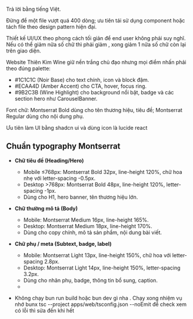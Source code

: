 Trả lời bằng tiếng Việt.

Đừng để một file vượt quá 400 dòng; ưu tiên tái sử dụng component hoặc tách file theo design pattern hiện đại.

Thiết kế UI/UX theo phong cách tối giản để end user không phải suy nghĩ. Nếu có thể giảm nữa số chữ thì phải giảm , xong giảm 1 nữa số chữ còn lại trên giao diện.

Website Thiên Kim Wine giữ nền trắng chủ đạo nhưng mọi điểm nhấn phải theo đúng palette:

- #1C1C1C (Noir Base) cho text chính, icon và block đậm.
- #ECAA4D (Amber Accent) cho CTA, hover, focus ring.
- #9B2C3B (Wine Highlight) cho background nổi bật, badge và các section hero như CarouselBanner.

Font chữ: Montserrat Bold dùng cho tên thương hiệu, tiêu đề; Montserrat Regular dùng cho nội dung phụ.

Ưu tiên làm UI bằng shadcn ui và dùng icon là lucide react

## Chuẩn typography Montserrat

- **Chữ tiêu đề (Heading/Hero)**

  - Mobile ≤768px: Montserrat Bold 32px, line-height 120%, chữ hoa nhẹ với letter-spacing -0.5px.
  - Desktop >768px: Montserrat Bold 48px, line-height 120%, letter-spacing -1px.
  - Dùng cho H1, hero banner, tên thương hiệu lớn.
- **Chữ thường mô tả (Body)**

  - Mobile: Montserrat Medium 16px, line-height 165%.
  - Desktop: Montserrat Medium 18px, line-height 170%.
  - Dùng cho copy chính, mô tả sản phẩm, nội dung bài viết.
- **Chữ phụ / meta (Subtext, badge, label)**

  - Mobile: Montserrat Light 13px, line-height 150%, chữ hoa với letter-spacing 2.8px.
  - Desktop: Montserrat Light 14px, line-height 150%, letter-spacing 3.2px.
  - Dùng cho nhãn phụ, badge, thông tin bổ sung, caption.
  - 
- Không chạy bun run build hoặc bun dev gì nha . Chạy xong nhiệm vụ nhớ bunx tsc --project apps/web/tsconfig.json --noEmit để check xem có lỗi thì sửa đến khi hết
